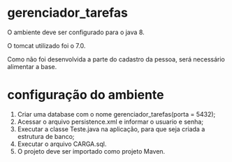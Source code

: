 # gerenciador_tarefas

O ambiente deve ser configurado para o java 8. 

O tomcat utilizado foi o 7.0.

Como não foi desenvolvida a parte do cadastro da pessoa, será necessário alimentar a base.

# configuração do ambiente

1. Criar uma database com o nome gerenciador_tarefas(porta = 5432);
2. Acessar o arquivo persistence.xml e informar o usuario e senha;
3. Executar a classe Teste.java na aplicação, para que seja criada a estrutura de banco;
4. Executar o arquivo CARGA.sql.
5. O projeto deve ser importado como projeto Maven.

